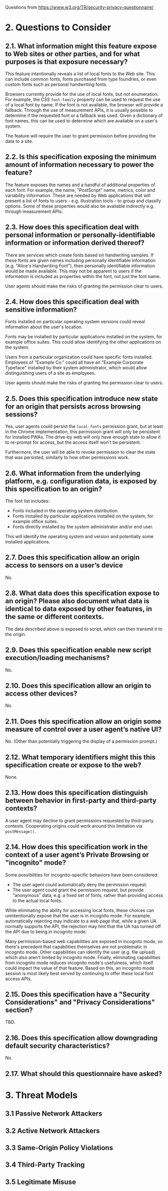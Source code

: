 Questions from https://www.w3.org/TR/security-privacy-questionnaire/

# 2. Questions to Consider

## 2.1. What information might this feature expose to Web sites or other parties, and for what purposes is that exposure necessary?

This feature intentionally reveals a list of local fonts to the Web site. This can include common fonts, fonts purchased from type foundries, or even custom fonts such as personal handwriting fonts.

Browsers currently provide for the use of local fonts, but not enumeration. For example, the CSS `font-family` property can be used to request the use of a local font by name. If the font is not available, the browser will provide a fallback. Through the use of measurement APIs, it is usually possible to determine if the requested font or a fallback was used. Given a dictionary of font names, this can be used to determine which are available on a user's system.

The feature will require the user to grant permission before providing the data to a site.

## 2.2. Is this specification exposing the minimum amount of information necessary to power the feature?

The feature exposes the names and a handful of additional properties of each font. For example, the name, "PostScript" name, metrics, color and variability information. These are needed by Web applications that will present a list of fonts to users - e.g. illustration tools - to group and classify options. Some of these properties would also be available indirectly e.g. through measurement APIs.

## 2.3. How does this specification deal with personal information or personally-identifiable information or information derived thereof?

There are services which create fonts based on handwriting samples. If these fonts are given names including personally identifiable information (e.g. "Alice's Handwriting Font"), then personally identifiable information would be made available. This may not be apparent to users if the information is included as properties within the font, not just the font name.

User agents should make the risks of granting the permission clear to users.

## 2.4. How does this specification deal with sensitive information?

Fonts installed on particular operating system versions could reveal information about the user's location.

Fonts may be installed by particular applications installed on the system, for example office suites. This could allow identifying the other applications on the system.

Users from a particular organization could have specific fonts installed. Employees of "Example Co." could all have an "Example Corporate Typeface" installed by their system administrator, which would allow distinguishing users of a site as employees.

User agents should make the risks of granting the permission clear to users.

## 2.5. Does this specification introduce new state for an origin that persists across browsing sessions?

Yes, user agents could persist the `local-fonts` permission grant, but at least in the Chrome implementation, this permission grant will only be persistent for installed PWAs. The drive-by web will only have enough state to allow it to re-prompt for access, but the access itself won't be persistent.

Furthermore, the user will be able to revoke permission to clear the state that was persisted, similarly to how other permissions work.

## 2.6. What information from the underlying platform, e.g. configuration data, is exposed by this specification to an origin?

The font list includes:

* Fonts included in the operating system distribution.
* Fonts installed by particular applications installed on the system, for example office suites.
* Fonts directly installed by the system administrator and/or end user.

This will identify the operating system and version and potentially some installed applications.

## 2.7. Does this specification allow an origin access to sensors on a user’s device

No.

## 2.8. What data does this specification expose to an origin? Please also document what data is identical to data exposed by other features, in the same or different contexts.

The data described above is exposed to script, which can then transmit it to the origin.

## 2.9. Does this specification enable new script execution/loading mechanisms?

No.

## 2.10. Does this specification allow an origin to access other devices?

No.

## 2.11. Does this specification allow an origin some measure of control over a user agent’s native UI?

No. (Other than potentially triggering the display of a permission prompt.)

## 2.12. What temporary identifiers might this this specification create or expose to the web?

None.

## 2.13. How does this specification distinguish between behavior in first-party and third-party contexts?

A user agent may decline to grant permissions requested by third-party contexts. Cooperating origins could work around this limitation via `postMessage()`.

## 2.14. How does this specification work in the context of a user agent’s Private Browsing or "incognito" mode?

Some possibilities for incognito-specific behaviors have been considered:

* The user agent could automatically deny the permission request.
* The user agent could grant the permission request, but provide "anonymous" data, e.g. a fixed set of fonts, rather than providing access to the actual local fonts.

While eliminating the ability for accessing local fonts, these choices can unintentionally expose that the user is in incognito mode.  For example,
automatically rejecting may indicate to a web page that, while a given UA normally supports the API, the rejection may hint that the UA has turned
off the API due to being in incognito mode.

Many permission-based web capabilities are exposed in incognito mode, so there's precedent that capabilities themselves are not problematic in incognito mode.  Other capabilities
can identify the user (e.g. file upload) which also aren't limited by incognito mode.  Finally, eliminating capabilities from incognito mode reduces incognito mode's usefulness,
which itself could impact the value of that feature.  Based on this, an incognito mode session is most likely best served by continuing to offer these local font access APIs.

## 2.15. Does this specification have a "Security Considerations" and "Privacy Considerations" section?

TBD.

## 2.16. Does this specification allow downgrading default security characteristics?

No.

## 2.17. What should this questionnaire have asked?



# 3. Threat Models

## 3.1 Passive Network Attackers

## 3.2 Active Network Attackers

## 3.3 Same-Origin Policy Violations

## 3.4 Third-Party Tracking

## 3.5 Legitimate Misuse

